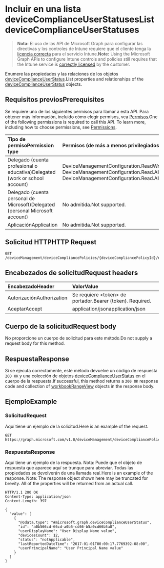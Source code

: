 # <a name="list-devicecomplianceuserstatuses"></a><span data-ttu-id="f9638-101">Incluir en una lista deviceComplianceUserStatuses</span><span class="sxs-lookup"><span data-stu-id="f9638-101">List deviceComplianceUserStatuses</span></span>

> <span data-ttu-id="f9638-102">**Nota:** El uso de las API de Microsoft Graph para configurar las directivas y los controles de Intune requiere que el cliente tenga la [licencia correcta](https://go.microsoft.com/fwlink/?linkid=839381) para el servicio Intune.</span><span class="sxs-lookup"><span data-stu-id="f9638-102">**Note:** Using the Microsoft Graph APIs to configure Intune controls and policies still requires that the Intune service is [correctly licensed](https://go.microsoft.com/fwlink/?linkid=839381) by the customer.</span></span>

<span data-ttu-id="f9638-103">Enumere las propiedades y las relaciones de los objetos [deviceComplianceUserStatus](../resources/intune_deviceconfig_devicecomplianceuserstatus.md).</span><span class="sxs-lookup"><span data-stu-id="f9638-103">List properties and relationships of the [deviceComplianceUserStatus](../resources/intune_deviceconfig_devicecomplianceuserstatus.md) objects.</span></span>
## <a name="prerequisites"></a><span data-ttu-id="f9638-104">Requisitos previos</span><span class="sxs-lookup"><span data-stu-id="f9638-104">Prerequisites</span></span>
<span data-ttu-id="f9638-p101">Se requiere uno de los siguientes permisos para llamar a esta API. Para obtener más información, incluido cómo elegir permisos, vea [Permisos](../../../concepts/permissions_reference.md).</span><span class="sxs-lookup"><span data-stu-id="f9638-p101">One of the following permissions is required to call this API. To learn more, including how to choose permissions, see [Permissions](../../../concepts/permissions_reference.md).</span></span>

|<span data-ttu-id="f9638-107">Tipo de permiso</span><span class="sxs-lookup"><span data-stu-id="f9638-107">Permission type</span></span>|<span data-ttu-id="f9638-108">Permisos (de más a menos privilegiados)</span><span class="sxs-lookup"><span data-stu-id="f9638-108">Permissions (from least to most privileged)</span></span>|
|:---|:---|
|<span data-ttu-id="f9638-109">Delegado (cuenta profesional o educativa)</span><span class="sxs-lookup"><span data-stu-id="f9638-109">Delegated (work or school account)</span></span>|<span data-ttu-id="f9638-110">DeviceManagementConfiguration.ReadWrite.All, DeviceManagementConfiguration.Read.All</span><span class="sxs-lookup"><span data-stu-id="f9638-110">DeviceManagementConfiguration.ReadWrite.All, DeviceManagementConfiguration.Read.All</span></span>|
|<span data-ttu-id="f9638-111">Delegado (cuenta personal de Microsoft)</span><span class="sxs-lookup"><span data-stu-id="f9638-111">Delegated (personal Microsoft account)</span></span>|<span data-ttu-id="f9638-112">No admitida.</span><span class="sxs-lookup"><span data-stu-id="f9638-112">Not supported.</span></span>|
|<span data-ttu-id="f9638-113">Aplicación</span><span class="sxs-lookup"><span data-stu-id="f9638-113">Application</span></span>|<span data-ttu-id="f9638-114">No admitida.</span><span class="sxs-lookup"><span data-stu-id="f9638-114">Not supported.</span></span>|

## <a name="http-request"></a><span data-ttu-id="f9638-115">Solicitud HTTP</span><span class="sxs-lookup"><span data-stu-id="f9638-115">HTTP Request</span></span>
<!-- {
  "blockType": "ignored"
}
-->
``` http
GET /deviceManagement/deviceCompliancePolicies/{deviceCompliancePolicyId}/userStatuses
```

## <a name="request-headers"></a><span data-ttu-id="f9638-116">Encabezados de solicitud</span><span class="sxs-lookup"><span data-stu-id="f9638-116">Request headers</span></span>
|<span data-ttu-id="f9638-117">Encabezado</span><span class="sxs-lookup"><span data-stu-id="f9638-117">Header</span></span>|<span data-ttu-id="f9638-118">Valor</span><span class="sxs-lookup"><span data-stu-id="f9638-118">Value</span></span>|
|:---|:---|
|<span data-ttu-id="f9638-119">Autorización</span><span class="sxs-lookup"><span data-stu-id="f9638-119">Authorization</span></span>|<span data-ttu-id="f9638-120">Se requiere &lt;token&gt; de portador.</span><span class="sxs-lookup"><span data-stu-id="f9638-120">Bearer {token}. Required.</span></span>|
|<span data-ttu-id="f9638-121">Aceptar</span><span class="sxs-lookup"><span data-stu-id="f9638-121">Accept</span></span>|<span data-ttu-id="f9638-122">application/json</span><span class="sxs-lookup"><span data-stu-id="f9638-122">application/json</span></span>|

## <a name="request-body"></a><span data-ttu-id="f9638-123">Cuerpo de la solicitud</span><span class="sxs-lookup"><span data-stu-id="f9638-123">Request body</span></span>
<span data-ttu-id="f9638-124">No proporcione un cuerpo de solicitud para este método.</span><span class="sxs-lookup"><span data-stu-id="f9638-124">Do not supply a request body for this method.</span></span>

## <a name="response"></a><span data-ttu-id="f9638-125">Respuesta</span><span class="sxs-lookup"><span data-stu-id="f9638-125">Response</span></span>
<span data-ttu-id="f9638-126">Si se ejecuta correctamente, este método devuelve un código de respuesta `200 OK` y una colección de objetos [deviceComplianceUserStatus](../resources/intune_deviceconfig_devicecomplianceuserstatus.md) en el cuerpo de la respuesta.</span><span class="sxs-lookup"><span data-stu-id="f9638-126">If successful, this method returns a `200 OK` response code and collection of [workbookRangeView](../resources/intune_deviceconfig_devicecomplianceuserstatus.md) objects in the response body.</span></span>

## <a name="example"></a><span data-ttu-id="f9638-127">Ejemplo</span><span class="sxs-lookup"><span data-stu-id="f9638-127">Example</span></span>
### <a name="request"></a><span data-ttu-id="f9638-128">Solicitud</span><span class="sxs-lookup"><span data-stu-id="f9638-128">Request</span></span>
<span data-ttu-id="f9638-129">Aquí tiene un ejemplo de la solicitud.</span><span class="sxs-lookup"><span data-stu-id="f9638-129">Here is an example of the request.</span></span>
``` http
GET https://graph.microsoft.com/v1.0/deviceManagement/deviceCompliancePolicies/{deviceCompliancePolicyId}/userStatuses
```

### <a name="response"></a><span data-ttu-id="f9638-130">Respuesta</span><span class="sxs-lookup"><span data-stu-id="f9638-130">Response</span></span>
<span data-ttu-id="f9638-p102">Aquí tiene un ejemplo de la respuesta. Nota: Puede que el objeto de respuesta que aparece aquí se trunque para abreviar. Todas las propiedades se devolverán de una llamada real.</span><span class="sxs-lookup"><span data-stu-id="f9638-p102">Here is an example of the response. Note: The response object shown here may be truncated for brevity. All of the properties will be returned from an actual call.</span></span>
``` http
HTTP/1.1 200 OK
Content-Type: application/json
Content-Length: 397

{
  "value": [
    {
      "@odata.type": "#microsoft.graph.deviceComplianceUserStatus",
      "id": "a0b566cd-66cd-a0b5-cd66-b5a0cd66b5a0",
      "userDisplayName": "User Display Name value",
      "devicesCount": 12,
      "status": "notApplicable",
      "lastReportedDateTime": "2017-01-01T00:00:17.7769392-08:00",
      "userPrincipalName": "User Principal Name value"
    }
  ]
}
```




